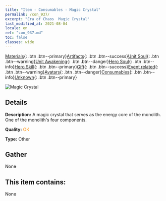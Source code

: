 ```yaml
---
title: "Item - Consumables - Magic Crystal"
permalink: /con_937/
excerpt: "Era of Chaos  Magic Crystal"
last_modified_at: 2021-08-04
locale: en
ref: "con_937.md"
toc: false
classes: wide
---
```

 [Materials](/Items/){: .btn .btn--primary}[Artifacts](/Items/Artifacts/){: .btn .btn--success}[Unit Soul](/Items/UnitSoul/){: .btn .btn--warning}[Unit Awakening](/Items/UnitAwakening/){: .btn .btn--danger}[Hero Soul](/Items/HeroSoul/){: .btn .btn--info}[Hero Skill](/Items/HeroSkill/){: .btn .btn--primary}[Gift](/Items/Gift/){: .btn .btn--success}[Event related](/Items/Events/){: .btn .btn--warning}[Avatars](/Items/Avatars/){: .btn .btn--danger}[Consumables](/Items/Consumables/){: .btn .btn--info}[Unknown](/Items/Unknown/){: .btn .btn--primary}

 ![Magic Crystal](/images/t/i_40025.png)

## Details
 **Description:** A magic crystal that serves as the energy core of the monolith. One of the monolith's four components.

 **Quality:** <span style="color: #FF8C00">OK</span>

 **Type:** Other

## Gather

  None

## This item contains:

  None

